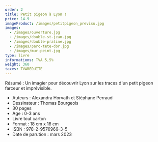 ```yaml
---
order: 2
title: Petit pigeon à Lyon !
price: 14.9
imageProduct: /images/petitpigeon_previsu.jpg
images:
  - /images/ouverture.jpg
  - /images/double-st-jean.jpg
  - /images/double-praline.jpg
  - /images/parc-tete-dor.jpg
  - /images/mur-peint.jpg
type: livre
informations: TVA 5,5%
weight: 360
taxes: TVAREDUITE
---
```

Résumé : Un imagier pour découvrir Lyon sur les traces d'un petit pigeon farceur et imprévisible.













- Auteurs : Alexandra Horvath et Stéphane Perraud
- Dessinateur : Thomas Bourgeois
- 30 pages
- Age : 0-3 ans
- Livre tout carton
- Format : 18 cm x 18 cm
- ISBN : 978-2-9576966-3-5
- Date de parution : mars 2023




